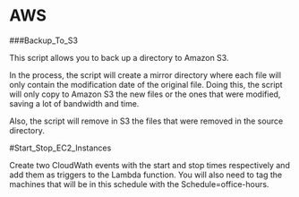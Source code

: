 # AWS

###Backup_To_S3

This script allows you to back up a directory to Amazon S3.

In the process, the script will create a mirror directory where each file will only contain the modification date of the original file. Doing this, the script will only copy to Amazon S3 the new files or the ones that were modified, saving a lot of bandwidth and time.

Also, the script will remove in S3 the files that were removed in the source directory.


#Start_Stop_EC2_Instances

Create two CloudWath events with the start and stop times respectively and add them as triggers to the Lambda function. 
You will also need to tag the machines that will be in this schedule with the Schedule=office-hours. 
